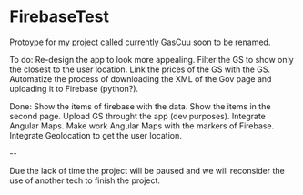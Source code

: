 # FirebaseTest
Protoype for my project called currently GasCuu soon to be renamed.

To do:
Re-design the app to look more appealing.
Filter the GS to show only the closest to the user location.
Link the prices of the GS with the GS.
Automatize the process of downloading the XML of the Gov page and uploading it to Firebase (python?).

Done:
Show the items of firebase with the data.
Show the items in the second page.
Upload GS throught the app (dev purposes).
Integrate Angular Maps.
Make work Angular Maps with the markers of Firebase.
Integrate Geolocation to get the user location.

--


Due the lack of time the project will be paused and we will reconsider the use of another tech to finish the project.
